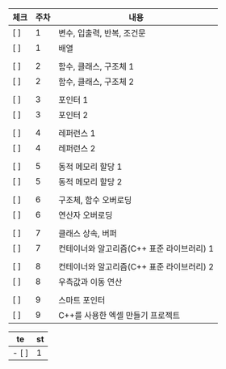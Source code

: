 |체크|주차|내용|
|-|-|-|
|[ ]|1|변수, 입출력, 반복, 조건문|
|[ ]|1|배열|
||||
|[ ]|2|함수, 클래스, 구조체 1|
|[ ]|2|함수, 클래스, 구조체 2|
||||
|[ ]|3|포인터 1|
|[ ]|3|포인터 2|
||||
|[ ]|4|레퍼런스 1|  
|[ ]|4|레퍼런스 2|
||||
|[ ]|5|동적 메모리 할당 1|
|[ ]|5|동적 메모리 할당 2|
||||
|[ ]|6|구조체, 함수 오버로딩|  
|[ ]|6|연산자 오버로딩|
||||
|[ ]|7|클래스 상속, 버퍼|  
|[ ]|7|컨테이너와 알고리즘(C++ 표준 라이브러리) 1|
||||
|[ ]|8|컨테이너와 알고리즘(C++ 표준 라이브러리) 2|  
|[ ]|8|우측값과 이동 연산|
||||
|[ ]|9|스마트 포인터|
|[ ]|9|C++를 사용한 엑셀 만들기 프로젝트|

|te|st|
|-|-|
- [ ] |1|2|